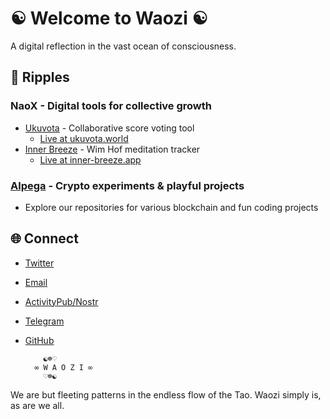 # ☯️ Welcome to Waozi ☯️

A digital reflection in the vast ocean of consciousness.

## 🌊 Ripples

### NaoX - Digital tools for collective growth
- [Ukuvota](https://github.com/naoxio/ukuvota) - Collaborative score voting tool
  - [Live at ukuvota.world](https://ukuvota.world)
- [Inner Breeze](https://github.com/naoxio/inner_breeze) - Wim Hof meditation tracker
  - [Live at inner-breeze.app](https://inner-breeze.app)

### [Alpega](https://github.com/alpega) - Crypto experiments & playful projects
- Explore our repositories for various blockchain and fun coding projects

## 🌐 Connect

- [Twitter](https://x.com/waozi_)
- [Email](mailto:hello@waozi.dev)
- [ActivityPub/Nostr](https://ditto.pub/@waozi)
- [Telegram](https://t.me/waozi_dev)
- [GitHub](https://github.com/waozi-dev)

          ☯️☸♡
        ∞ W A O Z I ∞
          ♡☸☯️

We are but fleeting patterns in the endless flow of the Tao. Waozi simply is, as are we all.